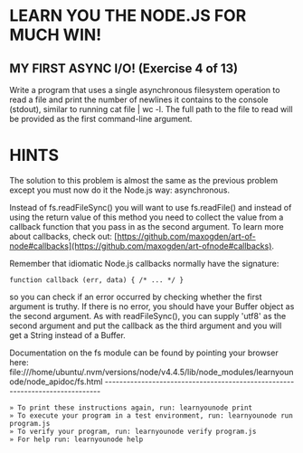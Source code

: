 # LEARN YOU THE NODE.JS FOR MUCH WIN!

## MY FIRST ASYNC I/O! (Exercise 4 of 13)

Write a program that uses a single asynchronous filesystem operation to read a file and print the number of newlines it contains to the console (stdout), similar to running cat file | wc -l. The full path to the file to read will be provided as the first command-line argument.

# HINTS

The solution to this problem is almost the same as the previous problem except you must now do it the Node.js way: asynchronous.

Instead of fs.readFileSync() you will want to use fs.readFile() and instead of using the return value of this method you need to collect the value from a callback function that you pass in as the second argument. To learn more about callbacks, check out:
[https://github.com/maxogden/art-of-node#callbacks](https://github.com/maxogden/art-ofnode#callbacks).

Remember that idiomatic Node.js callbacks normally have the signature:

	function callback (err, data) { /* ... */ }

so you can check if an error occurred by checking whether the first argument is truthy. If there is no error, you should have your Buffer   object as the second argument. As with readFileSync(), you can supply 'utf8' as the second argument and put the callback as the third argument and you will get a String instead of a Buffer.

Documentation on the fs module can be found by pointing your browser here:   file:///home/ubuntu/.nvm/versions/node/v4.4.5/lib/node_modules/learnyounode/node_apidoc/fs.html    -----------------------------------------------------------------------------

	» To print these instructions again, run: learnyounode print
	» To execute your program in a test environment, run: learnyounode run program.js
	» To verify your program, run: learnyounode verify program.js
	» For help run: learnyounode help
